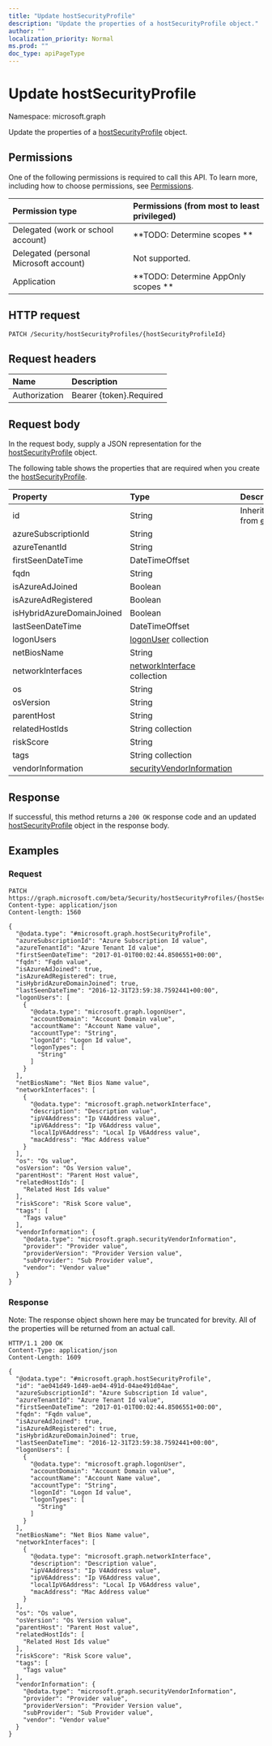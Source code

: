 ```yaml
---
title: "Update hostSecurityProfile"
description: "Update the properties of a hostSecurityProfile object."
author: ""
localization_priority: Normal
ms.prod: ""
doc_type: apiPageType
---
```


# Update hostSecurityProfile

Namespace: microsoft.graph

Update the properties of a [hostSecurityProfile](../resources/hostsecurityprofile.md) object.

## Permissions
One of the following permissions is required to call this API. To learn more, including how to choose permissions, see [Permissions](/concepts/permissions-reference.md).

|Permission type|Permissions (from most to least privileged)|
|:---|:---|
|Delegated (work or school account)|**TODO: Determine scopes **|
|Delegated (personal Microsoft account)|Not supported.|
|Application|**TODO: Determine AppOnly scopes **|

## HTTP request
<!-- {
  "blockType": "ignored"
}
-->
``` http
PATCH /Security/hostSecurityProfiles/{hostSecurityProfileId}
```

## Request headers
|Name|Description|
|:---|:---|
|Authorization|Bearer {token}.Required|

## Request body
In the request body, supply a JSON representation for the [hostSecurityProfile](../resources/hostsecurityprofile.md) object.

The following table shows the properties that are required when you create the [hostSecurityProfile](../resources/hostsecurityprofile.md).

|Property|Type|Description|
|:---|:---|:---|
|id|String| Inherited from [entity](../resources/entity.md)|
|azureSubscriptionId|String||
|azureTenantId|String||
|firstSeenDateTime|DateTimeOffset||
|fqdn|String||
|isAzureAdJoined|Boolean||
|isAzureAdRegistered|Boolean||
|isHybridAzureDomainJoined|Boolean||
|lastSeenDateTime|DateTimeOffset||
|logonUsers|[logonUser](../resources/logonuser.md) collection||
|netBiosName|String||
|networkInterfaces|[networkInterface](../resources/networkinterface.md) collection||
|os|String||
|osVersion|String||
|parentHost|String||
|relatedHostIds|String collection||
|riskScore|String||
|tags|String collection||
|vendorInformation|[securityVendorInformation](../resources/securityvendorinformation.md)||



## Response
If successful, this method returns a `200 OK` response code and an updated [hostSecurityProfile](../resources/hostsecurityprofile.md) object in the response body.

## Examples

### Request
<!-- {
  "blockType": "request",
  "name": "update_hostsecurityprofile"
}
-->
``` http
PATCH https://graph.microsoft.com/beta/Security/hostSecurityProfiles/{hostSecurityProfileId}
Content-type: application/json
Content-length: 1560

{
  "@odata.type": "#microsoft.graph.hostSecurityProfile",
  "azureSubscriptionId": "Azure Subscription Id value",
  "azureTenantId": "Azure Tenant Id value",
  "firstSeenDateTime": "2017-01-01T00:02:44.8506551+00:00",
  "fqdn": "Fqdn value",
  "isAzureAdJoined": true,
  "isAzureAdRegistered": true,
  "isHybridAzureDomainJoined": true,
  "lastSeenDateTime": "2016-12-31T23:59:38.7592441+00:00",
  "logonUsers": [
    {
      "@odata.type": "microsoft.graph.logonUser",
      "accountDomain": "Account Domain value",
      "accountName": "Account Name value",
      "accountType": "String",
      "logonId": "Logon Id value",
      "logonTypes": [
        "String"
      ]
    }
  ],
  "netBiosName": "Net Bios Name value",
  "networkInterfaces": [
    {
      "@odata.type": "microsoft.graph.networkInterface",
      "description": "Description value",
      "ipV4Address": "Ip V4Address value",
      "ipV6Address": "Ip V6Address value",
      "localIpV6Address": "Local Ip V6Address value",
      "macAddress": "Mac Address value"
    }
  ],
  "os": "Os value",
  "osVersion": "Os Version value",
  "parentHost": "Parent Host value",
  "relatedHostIds": [
    "Related Host Ids value"
  ],
  "riskScore": "Risk Score value",
  "tags": [
    "Tags value"
  ],
  "vendorInformation": {
    "@odata.type": "microsoft.graph.securityVendorInformation",
    "provider": "Provider value",
    "providerVersion": "Provider Version value",
    "subProvider": "Sub Provider value",
    "vendor": "Vendor value"
  }
}
```

### Response
Note: The response object shown here may be truncated for brevity. All of the properties will be returned from an actual call.
<!-- {
  "blockType": "response",
  "truncated": true
}
-->
``` http
HTTP/1.1 200 OK
Content-Type: application/json
Content-Length: 1609

{
  "@odata.type": "#microsoft.graph.hostSecurityProfile",
  "id": "ae041d49-1d49-ae04-491d-04ae491d04ae",
  "azureSubscriptionId": "Azure Subscription Id value",
  "azureTenantId": "Azure Tenant Id value",
  "firstSeenDateTime": "2017-01-01T00:02:44.8506551+00:00",
  "fqdn": "Fqdn value",
  "isAzureAdJoined": true,
  "isAzureAdRegistered": true,
  "isHybridAzureDomainJoined": true,
  "lastSeenDateTime": "2016-12-31T23:59:38.7592441+00:00",
  "logonUsers": [
    {
      "@odata.type": "microsoft.graph.logonUser",
      "accountDomain": "Account Domain value",
      "accountName": "Account Name value",
      "accountType": "String",
      "logonId": "Logon Id value",
      "logonTypes": [
        "String"
      ]
    }
  ],
  "netBiosName": "Net Bios Name value",
  "networkInterfaces": [
    {
      "@odata.type": "microsoft.graph.networkInterface",
      "description": "Description value",
      "ipV4Address": "Ip V4Address value",
      "ipV6Address": "Ip V6Address value",
      "localIpV6Address": "Local Ip V6Address value",
      "macAddress": "Mac Address value"
    }
  ],
  "os": "Os value",
  "osVersion": "Os Version value",
  "parentHost": "Parent Host value",
  "relatedHostIds": [
    "Related Host Ids value"
  ],
  "riskScore": "Risk Score value",
  "tags": [
    "Tags value"
  ],
  "vendorInformation": {
    "@odata.type": "microsoft.graph.securityVendorInformation",
    "provider": "Provider value",
    "providerVersion": "Provider Version value",
    "subProvider": "Sub Provider value",
    "vendor": "Vendor value"
  }
}
```

